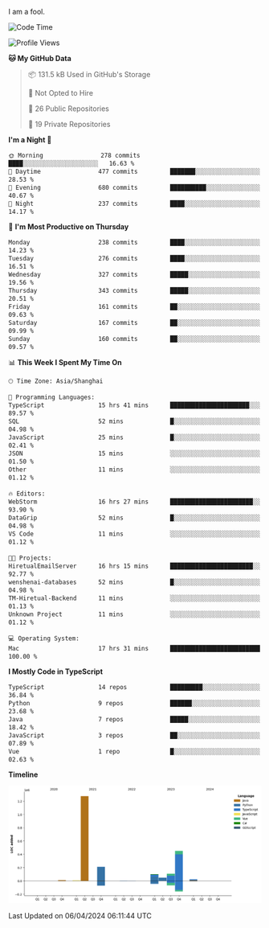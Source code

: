 I am a fool.

<!--START_SECTION:waka-->
![Code Time](http://img.shields.io/badge/Code%20Time-1%2C308%20hrs%2032%20mins-blue)

![Profile Views](http://img.shields.io/badge/Profile%20Views-0-blue)

**🐱 My GitHub Data** 

> 📦 131.5 kB Used in GitHub's Storage 
 > 
> 🚫 Not Opted to Hire
 > 
> 📜 26 Public Repositories 
 > 
> 🔑 19 Private Repositories 
 > 
**I'm a Night 🦉** 

```text
🌞 Morning                278 commits         ████░░░░░░░░░░░░░░░░░░░░░   16.63 % 
🌆 Daytime                477 commits         ███████░░░░░░░░░░░░░░░░░░   28.53 % 
🌃 Evening                680 commits         ██████████░░░░░░░░░░░░░░░   40.67 % 
🌙 Night                  237 commits         ████░░░░░░░░░░░░░░░░░░░░░   14.17 % 
```
📅 **I'm Most Productive on Thursday** 

```text
Monday                   238 commits         ████░░░░░░░░░░░░░░░░░░░░░   14.23 % 
Tuesday                  276 commits         ████░░░░░░░░░░░░░░░░░░░░░   16.51 % 
Wednesday                327 commits         █████░░░░░░░░░░░░░░░░░░░░   19.56 % 
Thursday                 343 commits         █████░░░░░░░░░░░░░░░░░░░░   20.51 % 
Friday                   161 commits         ██░░░░░░░░░░░░░░░░░░░░░░░   09.63 % 
Saturday                 167 commits         ██░░░░░░░░░░░░░░░░░░░░░░░   09.99 % 
Sunday                   160 commits         ██░░░░░░░░░░░░░░░░░░░░░░░   09.57 % 
```


📊 **This Week I Spent My Time On** 

```text
🕑︎ Time Zone: Asia/Shanghai

💬 Programming Languages: 
TypeScript               15 hrs 41 mins      ██████████████████████░░░   89.57 % 
SQL                      52 mins             █░░░░░░░░░░░░░░░░░░░░░░░░   04.98 % 
JavaScript               25 mins             █░░░░░░░░░░░░░░░░░░░░░░░░   02.41 % 
JSON                     15 mins             ░░░░░░░░░░░░░░░░░░░░░░░░░   01.50 % 
Other                    11 mins             ░░░░░░░░░░░░░░░░░░░░░░░░░   01.12 % 

🔥 Editors: 
WebStorm                 16 hrs 27 mins      ███████████████████████░░   93.90 % 
DataGrip                 52 mins             █░░░░░░░░░░░░░░░░░░░░░░░░   04.98 % 
VS Code                  11 mins             ░░░░░░░░░░░░░░░░░░░░░░░░░   01.12 % 

🐱‍💻 Projects: 
HiretualEmailServer      16 hrs 15 mins      ███████████████████████░░   92.77 % 
wenshenai-databases      52 mins             █░░░░░░░░░░░░░░░░░░░░░░░░   04.98 % 
TM-Hiretual-Backend      11 mins             ░░░░░░░░░░░░░░░░░░░░░░░░░   01.13 % 
Unknown Project          11 mins             ░░░░░░░░░░░░░░░░░░░░░░░░░   01.12 % 

💻 Operating System: 
Mac                      17 hrs 31 mins      █████████████████████████   100.00 % 
```

**I Mostly Code in TypeScript** 

```text
TypeScript               14 repos            █████████░░░░░░░░░░░░░░░░   36.84 % 
Python                   9 repos             ██████░░░░░░░░░░░░░░░░░░░   23.68 % 
Java                     7 repos             █████░░░░░░░░░░░░░░░░░░░░   18.42 % 
JavaScript               3 repos             ██░░░░░░░░░░░░░░░░░░░░░░░   07.89 % 
Vue                      1 repo              █░░░░░░░░░░░░░░░░░░░░░░░░   02.63 % 
```



**Timeline**

![Lines of Code chart](https://raw.githubusercontent.com/VeejaLiu/VeejaLiu/master/assets/bar_graph.png)


 Last Updated on 06/04/2024 06:11:44 UTC
<!--END_SECTION:waka-->
